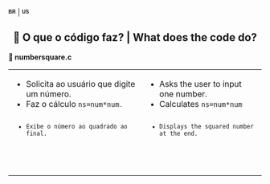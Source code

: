 <sup><sub><b><span style="font-size: 10px; font-family: Arial, sans-serif;">BR</span></b></sub></sup> | <sup><sub><b><span style="font-size: 10px; font-family: Arial, sans-serif;">US</span></b></sub></sup>

<div style="text-align: center;">
  <h2>🧩 O que o código faz? | What does the code do?</h2>
</div>

<p><strong>📌 numbersquare.c</strong></p>
<table>
  <tr>
    <td>
      <ul>
        <li>Solicita ao usuário que digite um número.</li>
        <li>Faz o cálculo <code>ns=num*num<code>.</li>
        <li>Exibe o número ao quadrado ao final.</li>
      </ul>
    </td>
    <td>
      <ul>
        <li>Asks the user to input one number.</li>
        <li>Calculates <code>ns=num*num<code></li>
        <li>Displays the squared number at the end.</li>
      </ul>
    </td>
  </tr>
  </table>